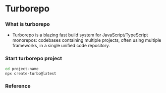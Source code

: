 # Turborepo

### What is turborepo

- Turborepo is a blazing fast build system for JavaScript/TypeScript 
  monorepos: codebases containing multiple projects, often using multiple 
  frameworks, in a single unified code repository.
  


### Start turborepo project

```bash
cd project-name
npx create-turbo@latest
```

### Reference

